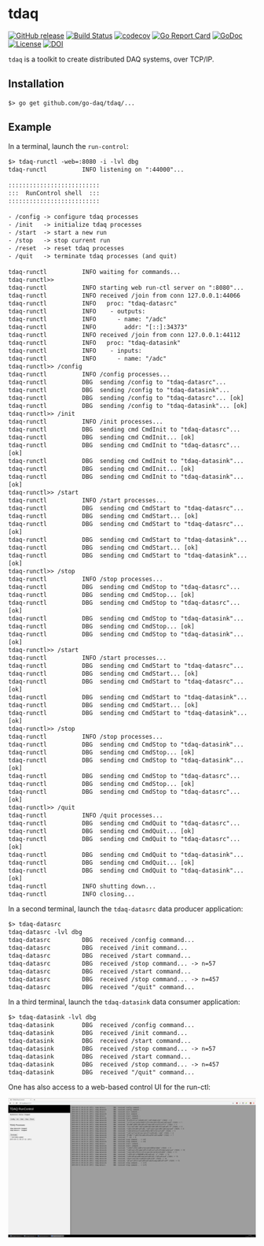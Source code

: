 # tdaq

[![GitHub release](https://img.shields.io/github/release/go-daq/tdaq.svg)](https://github.com/go-daq/tdaq/releases)
[![Build Status](https://travis-ci.org/go-daq/tdaq.svg?branch=master)](https://travis-ci.org/go-daq/tdaq)
[![codecov](https://codecov.io/gh/go-daq/tdaq/branch/master/graph/badge.svg)](https://codecov.io/gh/go-daq/tdaq)
[![Go Report Card](https://goreportcard.com/badge/github.com/go-daq/tdaq)](https://goreportcard.com/report/github.com/go-daq/tdaq)
[![GoDoc](https://godoc.org/github.com/go-daq/tdaq?status.svg)](https://godoc.org/github.com/go-daq/tdaq)
[![License](https://img.shields.io/badge/License-BSD--3-blue.svg)](https://github.com/go-daq/tdaq/license)
[![DOI](https://zenodo.org/badge/206621458.svg)](https://zenodo.org/badge/latestdoi/206621458)


`tdaq` is a toolkit to create distributed DAQ systems, over TCP/IP.

## Installation

```
$> go get github.com/go-daq/tdaq/...
```

## Example

In a terminal, launch the `run-control`:

```
$> tdaq-runctl -web=:8080 -i -lvl dbg
tdaq-runctl          INFO listening on ":44000"...

::::::::::::::::::::::::::
:::  RunControl shell  :::
::::::::::::::::::::::::::

- /config -> configure tdaq processes
- /init   -> initialize tdaq processes
- /start  -> start a new run
- /stop   -> stop current run
- /reset  -> reset tdaq processes
- /quit   -> terminate tdaq processes (and quit)

tdaq-runctl          INFO waiting for commands...
tdaq-runctl>>
tdaq-runctl          INFO starting web run-ctl server on ":8080"...
tdaq-runctl          INFO received /join from conn 127.0.0.1:44066
tdaq-runctl          INFO   proc: "tdaq-datasrc"
tdaq-runctl          INFO    - outputs:
tdaq-runctl          INFO      - name: "/adc"
tdaq-runctl          INFO        addr: "[::]:34373"
tdaq-runctl          INFO received /join from conn 127.0.0.1:44112
tdaq-runctl          INFO   proc: "tdaq-datasink"
tdaq-runctl          INFO    - inputs:
tdaq-runctl          INFO      - name: "/adc"
tdaq-runctl>> /config
tdaq-runctl          INFO /config processes...
tdaq-runctl          DBG  sending /config to "tdaq-datasrc"...
tdaq-runctl          DBG  sending /config to "tdaq-datasink"...
tdaq-runctl          DBG  sending /config to "tdaq-datasrc"... [ok]
tdaq-runctl          DBG  sending /config to "tdaq-datasink"... [ok]
tdaq-runctl>> /init
tdaq-runctl          INFO /init processes...
tdaq-runctl          DBG  sending cmd CmdInit to "tdaq-datasrc"...
tdaq-runctl          DBG  sending cmd CmdInit... [ok]
tdaq-runctl          DBG  sending cmd CmdInit to "tdaq-datasrc"... [ok]
tdaq-runctl          DBG  sending cmd CmdInit to "tdaq-datasink"...
tdaq-runctl          DBG  sending cmd CmdInit... [ok]
tdaq-runctl          DBG  sending cmd CmdInit to "tdaq-datasink"... [ok]
tdaq-runctl>> /start
tdaq-runctl          INFO /start processes...
tdaq-runctl          DBG  sending cmd CmdStart to "tdaq-datasrc"...
tdaq-runctl          DBG  sending cmd CmdStart... [ok]
tdaq-runctl          DBG  sending cmd CmdStart to "tdaq-datasrc"... [ok]
tdaq-runctl          DBG  sending cmd CmdStart to "tdaq-datasink"...
tdaq-runctl          DBG  sending cmd CmdStart... [ok]
tdaq-runctl          DBG  sending cmd CmdStart to "tdaq-datasink"... [ok]
tdaq-runctl>> /stop
tdaq-runctl          INFO /stop processes...
tdaq-runctl          DBG  sending cmd CmdStop to "tdaq-datasrc"...
tdaq-runctl          DBG  sending cmd CmdStop... [ok]
tdaq-runctl          DBG  sending cmd CmdStop to "tdaq-datasrc"... [ok]
tdaq-runctl          DBG  sending cmd CmdStop to "tdaq-datasink"...
tdaq-runctl          DBG  sending cmd CmdStop... [ok]
tdaq-runctl          DBG  sending cmd CmdStop to "tdaq-datasink"... [ok]
tdaq-runctl>> /start
tdaq-runctl          INFO /start processes...
tdaq-runctl          DBG  sending cmd CmdStart to "tdaq-datasrc"...
tdaq-runctl          DBG  sending cmd CmdStart... [ok]
tdaq-runctl          DBG  sending cmd CmdStart to "tdaq-datasrc"... [ok]
tdaq-runctl          DBG  sending cmd CmdStart to "tdaq-datasink"...
tdaq-runctl          DBG  sending cmd CmdStart... [ok]
tdaq-runctl          DBG  sending cmd CmdStart to "tdaq-datasink"... [ok]
tdaq-runctl>> /stop
tdaq-runctl          INFO /stop processes...
tdaq-runctl          DBG  sending cmd CmdStop to "tdaq-datasink"...
tdaq-runctl          DBG  sending cmd CmdStop... [ok]
tdaq-runctl          DBG  sending cmd CmdStop to "tdaq-datasink"... [ok]
tdaq-runctl          DBG  sending cmd CmdStop to "tdaq-datasrc"...
tdaq-runctl          DBG  sending cmd CmdStop... [ok]
tdaq-runctl          DBG  sending cmd CmdStop to "tdaq-datasrc"... [ok]
tdaq-runctl>> /quit
tdaq-runctl          INFO /quit processes...
tdaq-runctl          DBG  sending cmd CmdQuit to "tdaq-datasrc"...
tdaq-runctl          DBG  sending cmd CmdQuit... [ok]
tdaq-runctl          DBG  sending cmd CmdQuit to "tdaq-datasrc"... [ok]
tdaq-runctl          DBG  sending cmd CmdQuit to "tdaq-datasink"...
tdaq-runctl          DBG  sending cmd CmdQuit... [ok]
tdaq-runctl          DBG  sending cmd CmdQuit to "tdaq-datasink"... [ok]
tdaq-runctl          INFO shutting down...
tdaq-runctl          INFO closing...
```

In a second terminal, launch the `tdaq-datasrc` data producer application:

```
$> tdaq-datasrc
tdaq-datasrc -lvl dbg
tdaq-datasrc         DBG  received /config command...
tdaq-datasrc         DBG  received /init command...
tdaq-datasrc         DBG  received /start command...
tdaq-datasrc         DBG  received /stop command... -> n=57
tdaq-datasrc         DBG  received /start command...
tdaq-datasrc         DBG  received /stop command... -> n=457
tdaq-datasrc         DBG  received "/quit" command...
```

In a third terminal, launch the `tdaq-datasink` data consumer application:

```
$> tdaq-datasink -lvl dbg
tdaq-datasink        DBG  received /config command...
tdaq-datasink        DBG  received /init command...
tdaq-datasink        DBG  received /start command...
tdaq-datasink        DBG  received /stop command... -> n=57
tdaq-datasink        DBG  received /start command...
tdaq-datasink        DBG  received /stop command... -> n=457
tdaq-datasink        DBG  received "/quit" command...
```

One has also access to a web-based control UI for the run-ctl:

![web-ui](https://github.com/go-daq/tdaq/raw/master/testdata/webui_golden.png)
